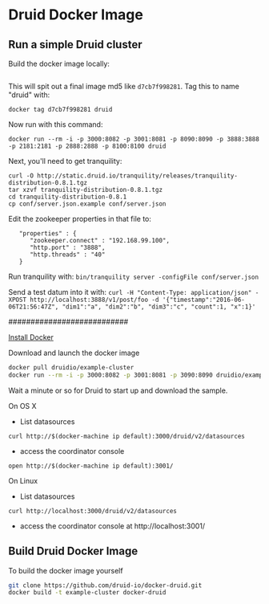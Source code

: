 # Druid Docker Image

## Run a simple Druid cluster

Build the docker image locally:

```docker build .
```

This will spit out a final image md5 like `d7cb7f998281`. Tag this to
name "druid" with:

```docker tag d7cb7f998281 druid```

Now run with this command:

```docker run --rm -i -p 3000:8082 -p 3001:8081 -p 8090:8090 -p 3888:3888 -p 2181:2181 -p 2888:2888 -p 8100:8100 druid```

Next, you'll need to get  tranquility:
```
curl -O http://static.druid.io/tranquility/releases/tranquility-distribution-0.8.1.tgz
tar xzvf tranquility-distribution-0.8.1.tgz
cd tranquility-distribution-0.8.1
cp conf/server.json.example conf/server.json
```

Edit the zookeeper properties in that file to:

```
   "properties" : {
      "zookeeper.connect" : "192.168.99.100",
      "http.port" : "3888",
      "http.threads" : "40"
   }
   ```

Run tranquility with:
```bin/tranquility server -configFile conf/server.json ```

Send a test datum into it with: `curl -H "Content-Type: application/json" -XPOST http://localhost:3888/v1/post/foo -d '{"timestamp":"2016-06-06T21:56:47Z", "dim1":"a", "dim2":"b", "dim3":"c", "count":1, "x":1}'`



###########################

[Install Docker](docker-install.md)

Download and launch the docker image

```sh
docker pull druidio/example-cluster
docker run --rm -i -p 3000:8082 -p 3001:8081 -p 3090:8090 druidio/example-cluster
```

Wait a minute or so for Druid to start up and download the sample.

On OS X

- List datasources

```
curl http://$(docker-machine ip default):3000/druid/v2/datasources
```

- access the coordinator console

```
open http://$(docker-machine ip default):3001/
```

On Linux

- List datasources

```
curl http://localhost:3000/druid/v2/datasources
```

- access the coordinator console at http://localhost:3001/

## Build Druid Docker Image

To build the docker image yourself

```sh
git clone https://github.com/druid-io/docker-druid.git
docker build -t example-cluster docker-druid
```
